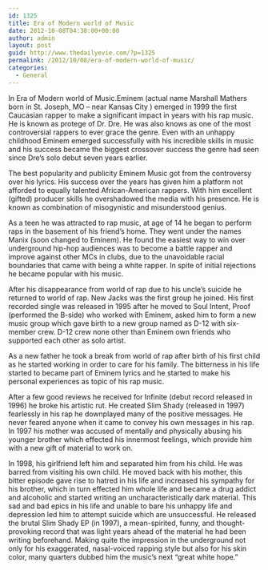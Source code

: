 ```yaml
---
id: 1325
title: Era of Modern world of Music
date: 2012-10-08T04:38:00+00:00
author: admin
layout: post
guid: http://www.thedailyevie.com/?p=1325
permalink: /2012/10/08/era-of-modern-world-of-music/
categories:
  - General
---
```

In Era of Modern world of Music.Eminem (actual name Marshall Mathers born in St. Joseph, MO &#8211; near Kansas City ) emerged in 1999 the first Caucasian rapper to make a significant impact in years with his rap music. He is known as protege of Dr. Dre. He was also knows as one of the most controversial rappers to ever grace the genre. Even with an unhappy childhood Eminem emerged successfully with his incredible skills in music and his success became the biggest crossover success the genre had seen since Dre&#8217;s solo debut seven years earlier.

The best popularity and publicity Eminem Music got from the controversy over his lyrics. His success over the years has given him a platform not afforded to equally talented African-American rappers. With him excellent (gifted) producer skills he overshadowed the media with his presence. He is known as combination of misogynistic and misunderstood genius.

As a teen he was attracted to rap music, at age of 14 he began to perform raps in the basement of his friend’s home. They went under the names Manix (soon changed to Eminem). He found the easiest way to win over underground hip-hop audiences was to become a battle rapper and improve against other MCs in clubs, due to the unavoidable racial boundaries that came with being a white rapper. In spite of initial rejections he became popular with his music. 

After his disappearance from world of rap due to his uncle’s suicide he returned to world of rap. New Jacks was the first group he joined. His first recorded single was released in 1995 after he moved to Soul Intent, Proof (performed the B-side) who worked with Eminem, asked him to form a new music group which gave birth to a new group named as D-12 with six-member crew. D-12 crew none other than Eminem own friends who supported each other as solo artist.

As a new father he took a break from world of rap after birth of his first child as he started working in order to care for his family. The bitterness in his life started to became part of Eminem lyrics and he started to make his personal experiences as topic of his rap music.

After a few good reviews he received for Infinite (debut record released in 1996) he broke his artistic rut. He created Slim Shady (released in 1997) fearlessly in his rap he downplayed many of the positive messages. He never feared anyone when it came to convey his own messages in his rap. In 1997 his mother was accused of mentally and physically abusing his younger brother which effected his innermost feelings, which provide him with a new gift of material to work on.

In 1998, his girlfriend left him and separated him from his child. He was barred from visiting his own child. He moved back with his mother, this bitter episode gave rise to hatred in his life and increased his sympathy for his brother, which in turn effected him whole life and became a drug addict and alcoholic and started writing an uncharacteristically dark material. This sad and bad epics in his life and unable to bare his unhappy life and depression led him to attempt suicide which are unsuccessful. He released the brutal Slim Shady EP (in 1997), a mean-spirited, funny, and thought-provoking record that was light years ahead of the material he had been writing beforehand. Making quite the impression in the underground not only for his exaggerated, nasal-voiced rapping style but also for his skin color, many quarters dubbed him the music&#8217;s next &#8220;great white hope.&#8221;